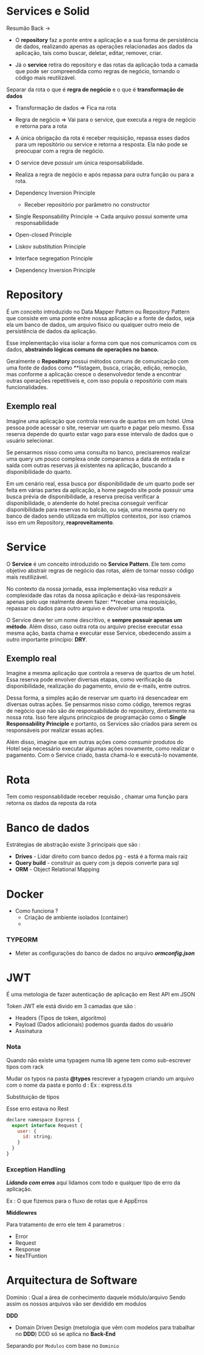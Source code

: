 # Services e Solid

Resumão Back ->

- O **repository** faz a ponte entre a aplicação e a sua forma de persistência de dados, realizando apenas as operações relacionadas aos dados da aplicação, tais como buscar, deletar, editar, remover, criar.

- Já o **service** retira do repository e das rotas da aplicação toda a camada que pode ser compreendida como regras de negócio, tornando o código mais reutilizável.

Separar da rota o que é **regra de negócio** e o que é **transformação de dados**


- Transformação de dados => Fica na rota

- Regra de negócio => Vai para o service, que executa a regra de negócio e retorna para a rota

- A única obrigação da rota é receber requisição, repassa esses dados para um repositório ou service e retorna a resposta. Ela não pode se preocupar com a regra de negócio.

- O service deve possuir um única responsabilidade.
- Realiza a regra de negócio e após repassa para outra função ou para a rota.

- Dependency Inversion Principle
  - Receber repositório por parâmetro no constructor

- Single Responsability Principle -> Cada arquivo possui somente uma responsabilidade
- Open-closed Principle
- Liskov substitution Principle
- Interface segregation Principle
- Dependency Inversion Principle

# Repository
É um conceito introduzido no Data Mapper Pattern ou Repository Pattern que consiste em uma ponte entre nossa aplicação e a fonte de dados, seja ela um banco de dados, um arquivo físico ou qualquer outro meio de persistência de dados da aplicação.

Esse implementação visa isolar a forma com que nos comunicamos com os dados, **abstraindo lógicas comuns de operações no banco.**

Geralmente o **Repository** possui métodos comuns de comunicação com uma fonte de dados como **listagem, busca, criação, edição, remoção, mas conforme a aplicação cresce o desenvolvedor tende a encontrar outras operações repetitíveis e, com isso popula o repositório com mais funcionalidades.

## Exemplo real

Imagine uma aplicação que controla reserva de quartos em um hotel. Uma pessoa pode acessar o site, reservar um quarto e pagar pelo mesmo. Essa reserva depende do quarto estar vago para esse intervalo de dados que o usuário selecionar.

Se pensarmos nisso como uma consulta no banco, precisaremos realizar uma query um pouco complexa onde comparamos a data de entrada e saída com outras reservas já existentes na aplicação, buscando a disponibilidade do quarto.

Em um cenário real, essa busca por disponibilidade de um quarto pode ser feita em várias partes da aplicação, a home pagedo site pode possuir uma busca prévia de disponibilidade, a reserva precisa verificar a disponibilidade, o atendente do hotel precisa conseguir verificar disponibilidade para reservas no balcão, ou seja, uma mesma query no banco de dados sendo utilizada em múltiplos contextos, por isso criamos isso em um Repository, **reaproveitamento**.

# Service

O **Service** é um conceito introduzido no **Service Pattern**. Ele tem como objetivo abstrair regras de negócio das rotas, além de tornar nosso código mais reutilizável.

No contexto da nossa jornada, essa implementação visa reduzir a complexidade das rotas da nossa aplicação e deixá-las responsáveis apenas pelo uqe realmente devem fazer: **receber uma requisição, repassar os dados para outro arquivo e devolver uma resposta.

O Service deve ter um nome descritivo, e **sempre possuir apenas um método**. Além disso, caso outra rota ou arquivo precise executar essa mesma ação, basta chama e executar esse Service, obedecendo assim a outro importante princípio: **DRY**.

## Exemplo real

Imagine a mesma aplicação que controla a reserva de quartos de um hotel. Essa reserva pode envolver diversas etapas, como verificação da disponibilidade, realização do pagamento, envio de e-mails, entre outros.

Dessa forma, a simples ação de reservar um quarto irá desencadear em diversas outras ações. Se pensarmos nisso como código, teremos regras de negócio que não são de responsabilidade do repository, diretamente na nossa rota. Isso fere alguns princícpios de programação como o **Single Responsability Principle** e portanto, os Services são criados para serem os responsáveis por realizar essas ações.

Além disso, imagine que em outras ações como consumir produtos do Hotel seja necessário executar algumas ações novamente, como realizar o pagamento. Com o Service criado, basta chamá-lo e executá-lo novamente.


# Rota
Tem como responsablidade receber requisão , chamar uma função para retorna os dados
da reposta da rota

# Banco de dados

Estrátegias de abstração existe 3 principais que são :
  - **Drives** - Lidar direito com banco dedos pg - está é a forma mais raiz
  - **Query build**  - construir as query com js depois converte para sql
  - **ORM** - Object Relational Mapping

# Docker

* Como funciona ?
  - Criação de ambiente isolados (container)
  -


### TYPEORM
- Meter as configurações do banco de dados no arquivo ***ormconfig.json***


# JWT

É uma metologia de fazer autenticação de aplicação em Rest API em JSON

Token JWT ele está divido em 3 camadas que são :
  - Headers (Tipos de token, algoritmo)
  - Payload (Dados adicionais) podemos guarda dados do usuário
  - Assinatura

### Nota
Quando não existe uma typagem numa lib agene tem como sub-escrever tipos com rack

Mudar os typos na pasta **@types** rescrever a typagem criando um arquivo com o nome da pasta e ponto d :
Ex : express.d.ts

Substituição de tipos

Esse erro estava no Rest
```js
declare namespace Express {
  export interface Request {
    user: {
      id: string;
    }
  }
}
```

### Exception Handling

***Lidando com erros*** aqui lidamos com todo e qualquer tipo de erro da aplicação.

Ex : O que fizemos para o fluxo de rotas que é AppErros

**Middlewres**

Para tratamento de erro ele tem 4 parametros :
  - Error
  - Request
  - Response
  - NexTFuntion

# Arquitectura de Software

Domínio : Qual a área de conhecimento daquele módulo/arquivo
Sendo assim os nossos arquivos vão ser devidido em modulos


 **DDD**

- Domain Driven Design (metologia que vêm com modelos para trabalhar no **DDD**)
DDD só se aplica no **Back-End**

Separando por `Modulos` com base no `Dominio`
